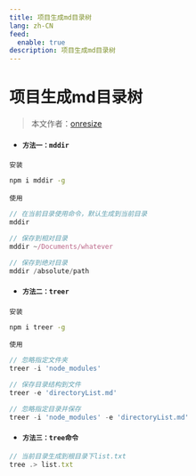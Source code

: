 ```yaml
---
title: 项目生成md目录树
lang: zh-CN
feed:
  enable: true
description: 项目生成md目录树
---
```

# 项目生成md目录树
>
> 本文作者：[onresize](https://github.com/onresize)
>

- #### `方法一：mddir`

`安装`

```bash
npm i mddir -g
```

`使用`

```js
// 在当前目录使用命令，默认生成到当前目录
mddir

// 保存到相对目录
mddir ~/Documents/whatever

// 保存到绝对目录
mddir /absolute/path
```

- #### `方法二：treer`

`安装`

```bash
npm i treer -g
```

`使用`

```js
// 忽略指定文件夹
treer -i 'node_modules'

// 保存目录结构到文件
treer -e 'directoryList.md'

// 忽略指定目录并保存
treer -i 'node_modules' -e 'directoryList.md'
```

- #### `方法三：tree命令`

```js
// 当前目录生成到根目录下list.txt
tree .> list.txt
```

